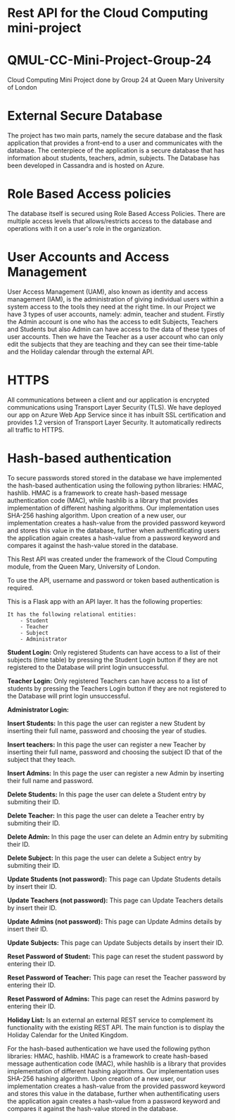 # Rest API for the Cloud Computing mini-project

# QMUL-CC-Mini-Project-Group-24
Cloud Computing Mini Project done by Group 24 at Queen Mary University of London

# External Secure Database
The project has two main parts, namely the secure database and the flask application that provides a front-end to a user and communicates with the database. The centerpiece of the application is a secure database that has information about students, teachers, admin, subjects. The Database has been developed in Cassandra and is hosted on Azure.

# Role Based Access policies
The database itself is secured using Role Based Access Policies. There are multiple access levels that allows/restricts access to the database and operations with it on a user's role in the organization.

# User Accounts and Access Management
User Access Management (UAM), also known as identity and access management (IAM), is the administration of giving individual users within a system access to the tools they need at the right time. In our Project we have 3 types of user accounts, namely: admin, teacher and student. Firstly the Admin account is one who has the access to edit Subjects, Teachers and Students but also Admin can have access to the data of these types of user accounts. Then we have the Teacher as a user account who can only edit the subjects that they are teaching and they can see their time-table and the Holiday calendar through the external API.

# HTTPS
All communications between a client and our application is encrypted communications using Transport Layer Security (TLS). We have deployed our app on Azure Web App Service since it has inbuilt SSL certification and provides 1.2 version of Transport Layer Security. It automatically redirects all traffic to HTTPS.

# Hash-based authentication
To secure passwords stored stored in the database we have implemented the hash-based authentication using the following python libraries: HMAC, hashlib. HMAC is a framework to create hash-based message authentication code (MAC), while hashlib is a library that provides implementation of different hashing algorithms. Our implementation uses SHA-256 hashing algorithm. Upon creation of a new user, our implementation creates a hash-value from the provided password keyword and stores this value in the database, further when authentificating users the application again creates a hash-value from a password keyword and compares it against the hash-value stored in the database.

This Rest API was created under the framework of the Cloud Computing module, from the Queen Mary, University of London.

To use the API, username and password or token based authentication is required.

This is a Flask app with an API layer. It has the following properties:

    It has the following relational entities:
        - Student
        - Teacher
        - Subject
        - Administrator
    
__Student Login:__ Only registered Students can have access to a list of their subjects (time table) by pressing the Student Login button if they are not registered to the Database will print login unsuccessful.
 
__Teacher Login:__ Only registered Teachers can have access to a list of students by pressing the Teachers Login button if they are not registered to the Database will print login unsuccessful.
 
__Administrator Login:__
 
**Insert Students:** In this page the user can register a new Student by inserting their full name, password and choosing the year of studies.

__Insert teachers:__ In this page the user can register a new Teacher by inserting their full name, password and choosing the subject ID that of the subject that they teach.

__Insert Admins:__ In this page the user can register a new Admin by inserting their full name and password.

__Delete Students:__ In this page the user can delete a Student entry by submiting their ID.

__Delete Teacher:__ In this page the user can delete a Teacher entry by submiting their ID.

__Delete Admin:__ In this page the user can delete an Admin entry by submiting their ID.

__Delete Subject:__ In this page the user can delete a Subject entry by submiting their ID.

__Update Students (not password):__ This page can Update Students details by insert their ID.

__Update Teachers (not password):__ This page can Update Teachers details by insert their ID.

__Update Admins (not password):__ This page can Update Admins details by insert their ID.

__Update Subjects:__ This page can Update Subjects details by insert their ID.

__Reset Password of Student:__ This page can reset the student password by entering their ID.

__Reset Password of Teacher:__ This page can reset the Teacher password by entering their ID.

__Reset Password of Admins:__ This page can reset the Admins pasword by entering their ID.

__Holiday List:__ Is an external an external REST service to complement its functionality with the existing REST API. The main function is to display the Holiday Calendar for the United Kingdom.


For the hash-based authentication we have used the following python libraries: HMAC, hashlib. HMAC is a framework to create hash-based message authentication code (MAC), while hashlib is a library that provides implementation of different hashing algorithms.  Our implementation uses SHA-256 hashing algorithm. Upon creation of a new user, our implementation creates a hash-value from the provided password keyword and stores this value in the database, further when authentificating users the application again creates a hash-value from a password keyword and compares it against the hash-value stored in the database. 
